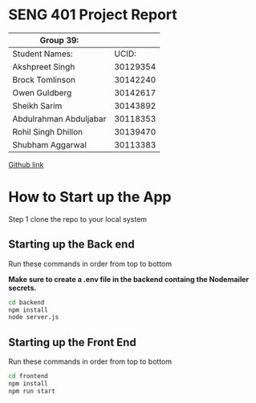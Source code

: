 # SENG 401 Project Report
| Group 39:       |     |
| --------------- | --- |
| Student Names:  |  UCID:   |
| Akshpreet Singh | 30129354 |
| Brock Tomlinson | 30142240 |
| Owen Guldberg   | 30142617 |
| Sheikh Sarim    | 30143892 |
| Abdulrahman Abduljabar | 30118353 |
| Rohil Singh Dhillon | 30139470 |
| Shubham Aggarwal | 30113383 |

[Github link](https://github.com/Akshpreet02/EventSphere)

# How to Start up the App
Step 1 clone the repo to your local system

<h2>Starting up the Back end</h2>
Run these commands in order from top to bottom

**Make sure to create a .env file in the backend containg the Nodemailer secrets.**

```bash
cd backend
npm install
node server.js
```

<h2>Starting up the Front End</h2>
Run these commands in order from top to bottom

```bash 
cd frontend
npm install
npm run start
```
